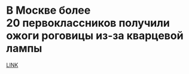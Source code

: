 # В Москве более 20 первоклассников получили ожоги роговицы из-за кварцевой лампы



[LINK](https://varlamov.ru/3813783.html)
